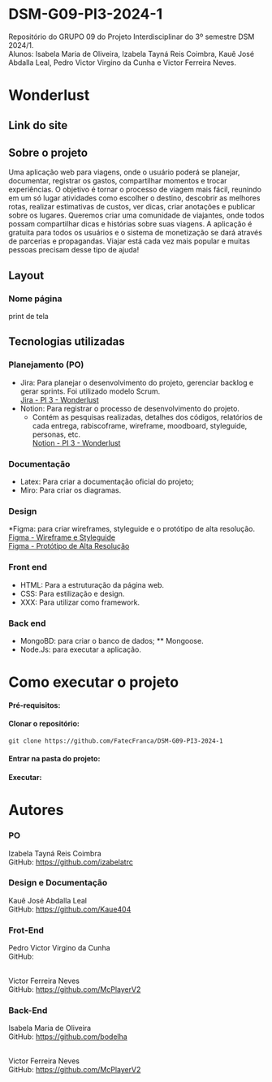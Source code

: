 # DSM-G09-PI3-2024-1

Repositório do GRUPO 09 do Projeto Interdisciplinar do 3º semestre DSM 2024/1. <br/>
Alunos: Isabela Maria de Oliveira, Izabela Tayná Reis Coimbra, Kauê José Abdalla Leal, Pedro Victor Virgino da Cunha e Victor Ferreira Neves.

# Wonderlust

## Link do site

## Sobre o projeto

Uma aplicação web para viagens, onde o usuário poderá se planejar, documentar, registrar os gastos, compartilhar momentos e trocar experiências. O objetivo é tornar o processo de viagem mais fácil, reunindo em um só lugar atividades como escolher o destino, descobrir as melhores rotas, realizar estimativas de custos, ver dicas, criar anotações e publicar sobre os lugares. Queremos criar uma comunidade de viajantes, onde todos possam compartilhar dicas e histórias sobre suas viagens. A aplicação é gratuita para todos os usuários e o sistema de monetização se dará através de parcerias e propagandas. Viajar está cada vez mais popular e muitas pessoas precisam desse tipo de ajuda!

## Layout

### Nome página

print de tela

## Tecnologias utilizadas

### Planejamento (PO)

- Jira: Para planejar o desenvolvimento do projeto, gerenciar backlog e gerar sprints. Foi utilizado modelo Scrum. <br/>
  [Jira - PI 3 - Wonderlust](https://izabelatrc-fatec.atlassian.net/jira/software/projects/P3DV/boards/2) <br/>
- Notion: Para registrar o processo de desenvolvimento do projeto.<br/>
  - Contém as pesquisas realizadas, detalhes dos códigos, relatórios de cada entrega, rabiscoframe, wireframe, moodboard, styleguide, personas, etc. <br/>
    [Notion - PI 3 - Wonderlust](https://melted-leopard-c49.notion.site/PI-3-b7dc3f7aa566467ba521f355c52619a3?pvs=4)

### Documentação

- Latex: Para criar a documentação oficial do projeto; <br/>
- Miro: Para criar os diagramas.

### Design

\*Figma: para criar wireframes, styleguide e o protótipo de alta resolução. <br/>
[Figma - Wireframe e Styleguide](https://www.figma.com/file/moQhturIxW4SQgz3IZib6S/Wireframe-e-Styleguide?type=design&mode=design&t=YWvq7GdMrqkutfuo-1) <br/>
[Figma - Protótipo de Alta Resolução](https://www.figma.com/file/PQnKKkcY3oaeLRCQjt7QCQ/Prot%C3%B3tipo-de-alta-resolu%C3%A7%C3%A3o?type=design&node-id=0%3A1&mode=design&t=gnKAqLHKD7itqJGN-1)

### Front end

- HTML: Para a estruturação da página web. <br />
- CSS: Para estilização e design. <br />
- XXX: Para utilizar como framework.

### Back end

- MongoBD: para criar o banco de dados;
  \*\* Mongoose.
- Node.Js: para executar a aplicação.

# Como executar o projeto

#### Pré-requisitos:

<!--* Ter instalado npm
* docker e docker-compose instalados
    * [Windows](https://docs.docker.com/desktop/install/windows-install/) [Linux](https://docs.docker.com/desktop/install/linux-install/)
    * Atentar para virtualização habilitada no processador do computador-->

#### Clonar o repositório:

`git clone https://github.com/FatecFranca/DSM-G09-PI3-2024-1`

#### Entrar na pasta do projeto:

<!--`cd ...`-->

#### Executar:

<!--1. Na pasta root do projeto, `docker-compose up`
2. Se o daemon não estiver rodando, no windows é só abrir o docker desktop, já no linux `sudo systemctl start docker`
3. Ao fazer alguma alteração no back ou front, `docker-compose down && docker-compose up -d --build` deve resolver-->

# Autores

### PO

Izabela Tayná Reis Coimbra <br/>
GitHub: https://github.com/izabelatrc

### Design e Documentação

Kauê José Abdalla Leal <br/>
GitHub: https://github.com/Kaue404

### Frot-End

Pedro Victor Virgino da Cunha <br/>
GitHub: <br/><br/>

Victor Ferreira Neves <br/>
GitHub: https://github.com/McPlayerV2

### Back-End

Isabela Maria de Oliveira <br/>
GitHub: https://github.com/bodelha <br/><br/>

Victor Ferreira Neves<br/>
GitHub: https://github.com/McPlayerV2

